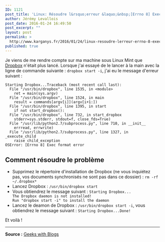 ```yaml
---
ID: 1121
post_title: 'Linux: Résoudre l&rsquo;erreur &laquo;&nbsp;[Errno 8] Exec format error&nbsp;&raquo; de Dropbox'
author: Jérémy Levallois
post_date: 2016-01-24 16:49:50
post_excerpt: ""
layout: post
permalink: >
  http://www.karganys.fr/2016/01/24/linux-resoudre-lerreur-errno-8-exec-format-error-de-dropbox-2/
published: true
---
```

<p>Je viens de me rendre compte sur ma machine sous Linux Mint que <a href="https://www.dropbox.com/">Dropbox</a> n'était plus lancé. Lorsque j'ai essayé de le lancer à la main avec la ligne de commande suivante : <code>dropbox start -i</code>, j'ai eu le message d'erreur suivant :</p>

<p><code>Starting Dropbox...Traceback (most recent call last):
  File "/usr/bin/dropbox", line 1535, in &lt;module&gt;
    ret = main(sys.argv)
  File "/usr/bin/dropbox", line 1524, in main
    result = commands[argv[i]](argv[i+1:])
  File "/usr/bin/dropbox", line 1395, in start
    if not start_dropbox():
  File "/usr/bin/dropbox", line 732, in start_dropbox
    stderr=sys.stderr, stdout=f, close_fds=True)
  File "/usr/lib/python2.7/subprocess.py", line 710, in __init__
    errread, errwrite)
  File "/usr/lib/python2.7/subprocess.py", line 1327, in _execute_child
    raise child_exception
OSError: [Errno 8] Exec format error</code></p>

<h2>Comment résoudre le problème</h2>

<ul>
<li>Supprimez le répertoire d'installation de Dropbox (ne vous inquiétez pas, vos documents synchronisés ne sont pas dans ce dossier) : <code>rm -rf ~/.dropbox*</code></li>
<li>Lancez Dropbox : <code>/usr/bin/dropbox start</code></li>
<li>Vous obtiendrez le message suivant : 
<code>Starting Dropbox...
The Dropbox daemon is not installed!
Run "dropbox start -i" to install the daemon</code></li>
<li>Lancez le deamon de Dropbox : <code>/usr/bin/dropbox start -i</code>, vous obtiendrez le message suivant : 
<code>Starting Dropbox...Done!</code></li>
</ul>

<p>Et voilà !</p>

<hr />

<p><strong>Source :</strong> <a href="http://geekswithblogs.net/jkhines/archive/2012/12/25/dropbox-fails-with-oserror-errno-8-exec-format-error.aspx">Geeks with Blogs</a></p>